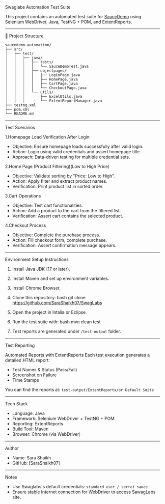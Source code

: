 
Swaglabs Automation Test Suite

This project contains an automated test suite for [SauceDemo](https://www.saucedemo.com/v1/) using Selenium WebDriver, Java, TestNG + POM, and ExtentReports.

---

 📂 Project Structure

```
saucedemo-automation/
├── src/
│   ├── test/
│   │   ├── java/
│   │   │   ├── tests/
│   │   │   │   └── SauceDemoTest.java
│   │   │   ├── objectpages/
│   │   │   │   ├── LoginPage.java
│   │   │   │   ├── HomePage.java
│   │   │   │   ├── CartPage.java
│   │   │   │   └── CheckoutPage.java
│   │   │   └── utils/
│   │   │       ├── ExcelUtils.java
│   │   │       └── ExtentReportManager.java
├── testng.xml
├── pom.xml
└── README.md
```

---

Test Scenarios

1.Homepage Load Verification After Login
- Objective: Ensure homepage loads successfully after valid login.
- Action: Login using valid credentials and assert homepage title.
- Approach: Data-driven testing for multiple credential sets.

2.Home Page (Product Filtering)(Low to High Price)
- Objective: Validate sorting by "Price: Low to High".
- Action: Apply filter and extract product names.
- Verification: Print product list in sorted order.

3.Cart Operations
- Objective: Test cart functionalities.
- Action: Add a product to the cart from the filtered list.
- Verification: Assert cart contains the selected product.

4.Checkout Process
- Objective: Complete the purchase process.
- Action: Fill checkout form, complete purchase.
- Verification: Assert confirmation message appears.

---

 Environment Setup Instructions

1. Install Java JDK (17 or later).
2. Install Maven and set up environment variables.
3. Install Chrome Browser.
4. Clone this repository:
bash
git clone https://github.com/SaraShaikh07/SwagLabs

5. Open the project in Intalia or Eclipse.
6. Run the test suite with:
bash
mvn clean test

7. Test reports are generated under `/test-output` folder.

---

Test Reporting

 Automated Reports with ExtentReports
Each test execution generates a detailed HTML report:
- Test Names & Status (Pass/Fail)
- Screenshot on Failure
- Time Stamps

You can find the reports at: `test-output/ExtentReports/or Default Suite`

---

Tech Stack

- Language: Java
- Framework: Selenium WebDriver + TestNG + POM
- Reporting: ExtentReports
- Build Tool: Maven
- Browser: Chrome (via WebDriver)

---

Author

- Name: Sara Shaikh
- GitHub: [SaraShaikh07]

---

Notes

- Use Swaglabs's default credentials: `standard_user / secret_sauce`
- Ensure stable internet connection for WebDriver to access SawagLabs site.
